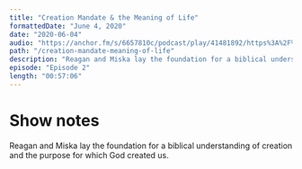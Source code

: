 ```yaml
---
title: "Creation Mandate & the Meaning of Life"
formattedDate: "June 4, 2020"
date: "2020-06-04"
audio: "https://anchor.fm/s/6657810c/podcast/play/41481892/https%3A%2F%2Fd3ctxlq1ktw2nl.cloudfront.net%2Fstaging%2F2021-9-8%2F223219570-44100-2-3f714ee8dc7ea6a5.mp3"
path: "/creation-mandate-meaning-of-life"
description: "Reagan and Miska lay the foundation for a biblical understanding of creation and the purpose for which God created us."
episode: "Episode 2"
length: "00:57:06"
---
```


# Show notes

Reagan and Miska lay the foundation for a biblical understanding of creation and the purpose for which God created us.
